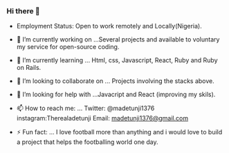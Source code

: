 ### Hi there 👋




- Employment Status: Open to work remotely and Locally(Nigeria).

- 🔭 I’m currently working on ...Several projects and available to voluntary my service for open-source coding.
- 🌱 I’m currently learning ... Html, css, Javascript, React, Ruby and Ruby on Rails.
- 👯 I’m looking to collaborate on ... Projects involving the stacks above.
- 🤔 I’m looking for help with ...Javacript and React (improving my skils).
- 📫 How to reach me: ... Twitter: @madetunji1376 instagram:Therealadetunji Email: madetunji1376@gmail.com
- ⚡ Fun fact: ... I love football more than anything and i would love to build a project that helps the footballing world one day.

